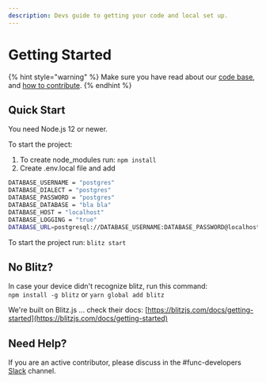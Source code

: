 ```yaml
---
description: Devs guide to getting your code and local set up.
---
```


# Getting Started

{% hint style="warning" %}
Make sure you have read about our [code base](community/contributing.md#overview-of-our-codebase), and [how to contribute](community/contributing.md#first-things-first).
{% endhint %}

## Quick Start

You need Node.js 12 or newer.

To start the project:

1. To create node\_modules run: `npm install`  
2. Create .env.local file and add

```bash
DATABASE_USERNAME = "postgres"
DATABASE_DIALECT = "postgres"
DATABASE_PASSWORD = "postgres"
DATABASE_DATABASE = "bla bla"
DATABASE_HOST = "localhost"
DATABASE_LOGGING = "true"
DATABASE_URL=postgresql://DATABASE_USERNAME:DATABASE_PASSWORD@localhost:5432/DATABASE_DATABASE
```

To start the project run: `blitz start`

## No Blitz?

In case your device didn't recognize blitz, run this command:  
`npm install -g blitz` or `yarn global add blitz`

We're built on Blitz.js ... check their docs: [https://blitzjs.com/docs/getting-started](https://blitzjs.com/docs/getting-started)

## Need Help?

If you are an active contributor, please discuss in the \#func-developers [Slack](https://isgood.slack.com/archives/C01APTAPVT7) channel.

